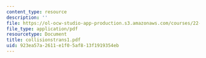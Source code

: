 ```yaml
---
content_type: resource
description: ''
file: https://ol-ocw-studio-app-production.s3.amazonaws.com/courses/22-616-plasma-transport-theory-fall-2003/923ea57a2611e1f05af813f1919354eb_collisionstrans1.pdf
file_type: application/pdf
resourcetype: Document
title: collisionstrans1.pdf
uid: 923ea57a-2611-e1f0-5af8-13f1919354eb
---
```

